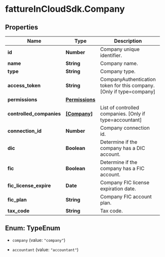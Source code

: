 # fattureInCloudSdk.Company

## Properties

Name | Type | Description | Notes
------------ | ------------- | ------------- | -------------
**id** | **Number** | Company unique identifier. | [optional] 
**name** | **String** | Company name. | [optional] 
**type** | **String** | Company type. | [optional] 
**access_token** | **String** | CompanyAuthentication token for this company. [Only if type&#x3D;company] | [optional] 
**permissions** | [**Permissions**](Permissions.md) |  | [optional] 
**controlled_companies** | [**[Company]**](Company.md) | List of controlled companies. [Only if type&#x3D;accountant] | [optional] 
**connection_id** | **Number** | Company connection id. | [optional] 
**dic** | **Boolean** | Determine if the company has a DIC account. | [optional] 
**fic** | **Boolean** | Determine if the company has a FIC account. | [optional] 
**fic_license_expire** | **Date** | Company FIC license expiration date. | [optional] 
**fic_plan** | **String** | Company FIC account plan. | [optional] 
**tax_code** | **String** | Tax code. | [optional] 



## Enum: TypeEnum


* `company` (value: `"company"`)

* `accountant` (value: `"accountant"`)




